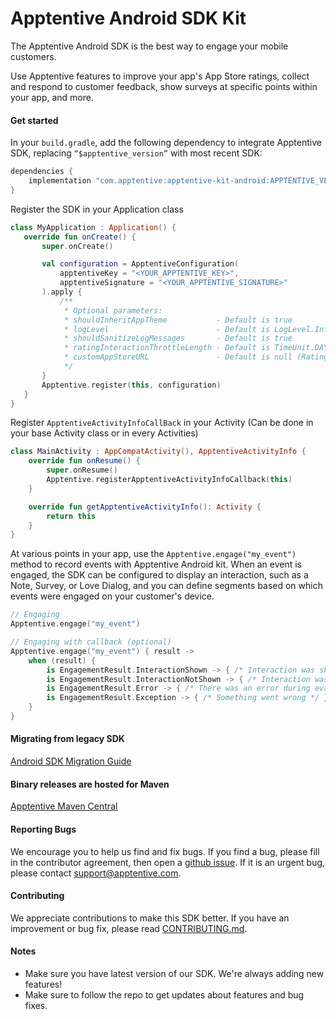 # Apptentive Android SDK Kit

The Apptentive Android SDK is the best way to engage your mobile customers.

Use Apptentive features to improve your app's App Store ratings, collect and respond to customer feedback, show surveys at specific points within your app, and more.

#### Get started

In your `build.gradle`, add the following dependency to integrate Apptentive SDK, replacing `“$apptentive_version”` with most recent SDK:
```Groovy
dependencies {
    implementation "com.apptentive:apptentive-kit-android:APPTENTIVE_VERSION"
}
```
Register the SDK in your Application class

```Kotlin
class MyApplication : Application() {
   override fun onCreate() {
       super.onCreate()

       val configuration = ApptentiveConfiguration(
           apptentiveKey = "<YOUR_APPTENTIVE_KEY>",
           apptentiveSignature = "<YOUR_APPTENTIVE_SIGNATURE>"
       ).apply {
           /**
            * Optional parameters:
            * shouldInheritAppTheme           - Default is true
            * logLevel                        - Default is LogLevel.Info
            * shouldSanitizeLogMessages       - Default is true
            * ratingInteractionThrottleLength - Default is TimeUnit.DAYS.toMillis(7)
            * customAppStoreURL               - Default is null (Rating Interaction attempts to show Google In-App Review)
            */
       }
       Apptentive.register(this, configuration)
   }
}
```

Register `ApptentiveActivityInfoCallBack` in your Activity (Can be done in your base Activity class or in every Activities)

```Kotlin
class MainActivity : AppCompatActivity(), ApptentiveActivityInfo {
    override fun onResume() {
        super.onResume()
        Apptentive.registerApptentiveActivityInfoCallback(this)
    }

    override fun getApptentiveActivityInfo(): Activity {
        return this
    }
}
```
At various points in your app, use the `Apptentive.engage("my_event")` method to record events with Apptentive Android kit. When an event is engaged, the SDK can be configured to display an interaction, such as a Note, Survey, or Love Dialog, and you can define segments based on which events were engaged on your customer's device.

```Kotlin
// Engaging
Apptentive.engage("my_event")

// Engaging with callback (optional)
Apptentive.engage("my_event") { result ->
    when (result) {
        is EngagementResult.InteractionShown -> { /* Interaction was shown */ }
        is EngagementResult.InteractionNotShown -> { /* Interaction was NOT shown */ }
        is EngagementResult.Error -> { /* There was an error during evaluation */ }
        is EngagementResult.Exception -> { /* Something went wrong */ }
    }
}
```
#### Migrating from legacy SDK 

[Android SDK Migration Guide](https://help.alchemer.com/help/android-sdk-5-x-x-to-6-0-0-migration-guide)

#### Binary releases are hosted for Maven 

[Apptentive Maven Central](https://search.maven.org/artifact/com.apptentive/apptentive-kit-android)

#### Reporting Bugs

We encourage you to help us find and fix bugs. If you find a bug, please fill in the contributor agreement, then open a [github issue](https://github.com/apptentive/apptentive-kit-android/issues?direction=desc&sort=created&state=open).
If it is an urgent bug, please contact support@apptentive.com.

#### Contributing

We appreciate contributions to make this SDK better. If you have an improvement or bug fix, please read [CONTRIBUTING.md](CONTRIBUTING.md).

#### Notes

* Make sure you have latest version of our SDK. We're always adding new features!
* Make sure to follow the repo to get updates about features and bug fixes.
